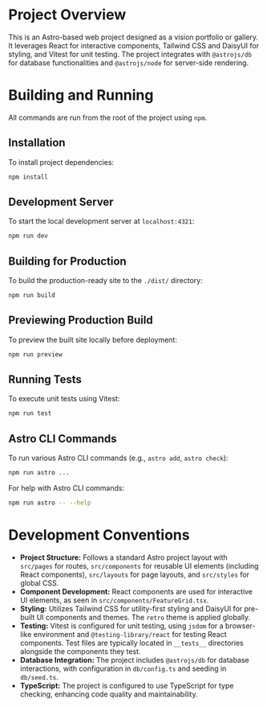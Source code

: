 # Project Overview

This is an Astro-based web project designed as a vision portfolio or gallery. It leverages React for interactive components, Tailwind CSS and DaisyUI for styling, and Vitest for unit testing. The project integrates with `@astrojs/db` for database functionalities and `@astrojs/node` for server-side rendering.

# Building and Running

All commands are run from the root of the project using `npm`.

## Installation

To install project dependencies:

```bash
npm install
```

## Development Server

To start the local development server at `localhost:4321`:

```bash
npm run dev
```

## Building for Production

To build the production-ready site to the `./dist/` directory:

```bash
npm run build
```

## Previewing Production Build

To preview the built site locally before deployment:

```bash
npm run preview
```

## Running Tests

To execute unit tests using Vitest:

```bash
npm run test
```

## Astro CLI Commands

To run various Astro CLI commands (e.g., `astro add`, `astro check`):

```bash
npm run astro ...
```

For help with Astro CLI commands:

```bash
npm run astro -- --help
```

# Development Conventions

*   **Project Structure:** Follows a standard Astro project layout with `src/pages` for routes, `src/components` for reusable UI elements (including React components), `src/layouts` for page layouts, and `src/styles` for global CSS.
*   **Component Development:** React components are used for interactive UI elements, as seen in `src/components/FeatureGrid.tsx`.
*   **Styling:** Utilizes Tailwind CSS for utility-first styling and DaisyUI for pre-built UI components and themes. The `retro` theme is applied globally.
*   **Testing:** Vitest is configured for unit testing, using `jsdom` for a browser-like environment and `@testing-library/react` for testing React components. Test files are typically located in `__tests__` directories alongside the components they test.
*   **Database Integration:** The project includes `@astrojs/db` for database interactions, with configuration in `db/config.ts` and seeding in `db/seed.ts`.
*   **TypeScript:** The project is configured to use TypeScript for type checking, enhancing code quality and maintainability.
